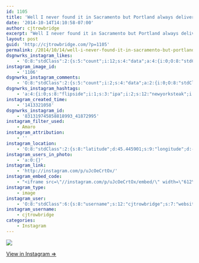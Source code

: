 ```yaml
---
id: 1105
title: 'Well I never found it in Sacramento but Portland always delivers! And let me tell you, it was worth the wait'
date: '2014-10-14T14:10:58-07:00'
author: cjtrowbridge
excerpt: "Well I never found it in Sacramento but Portland always delivers! And let me tell you, it was worth the wait.\n#flipside #ipa #sierranevada #newyorksteak"
layout: post
guid: 'http://cjtrowbridge.com/?p=1105'
permalink: /2014/10/14/well-i-never-found-it-in-sacramento-but-portland-always-delivers-and-let-me-tell-you-it-was-worth-the-wait/
dsgnwrks_instagram_likes:
    - 'O:8:"stdClass":2:{s:5:"count";i:12;s:4:"data";a:4:{i:0;O:8:"stdClass":4:{s:8:"username";s:9:"jimmieeee";s:15:"profile_picture";s:84:"https://instagramimages-a.akamaihd.net/profiles/profile_28064856_75sq_1376196501.jpg";s:2:"id";s:8:"28064856";s:9:"full_name";s:12:"Jimmie Erwin";}i:1;O:8:"stdClass":4:{s:8:"username";s:11:"craftbeeray";s:15:"profile_picture";s:107:"https://igcdn-photos-d-a.akamaihd.net/hphotos-ak-xpf1/t51.2885-19/10802447_742247695857499_1487667474_a.jpg";s:2:"id";s:8:"24494558";s:9:"full_name";s:11:"craftbeeray";}i:2;O:8:"stdClass":4:{s:8:"username";s:7:"jarthon";s:15:"profile_picture";s:107:"https://igcdn-photos-d-a.akamaihd.net/hphotos-ak-xaf1/t51.2885-19/10311324_503971309748323_1235731165_a.jpg";s:2:"id";s:8:"33754221";s:9:"full_name";s:7:"jarthon";}i:3;O:8:"stdClass":4:{s:8:"username";s:8:"maxender";s:15:"profile_picture";s:104:"https://igcdn-photos-c-a.akamaihd.net/hphotos-ak-xap1/t51.2885-19/925932_813858018624242_320636140_a.jpg";s:2:"id";s:8:"44362806";s:9:"full_name";s:6:"Andres";}}}'
instagram_image_id:
    - '1106'
dsgnwrks_instagram_comments:
    - 'O:8:"stdClass":2:{s:5:"count";i:2;s:4:"data";a:2:{i:0;O:8:"stdClass":4:{s:12:"created_time";s:10:"1413324336";s:4:"text";s:55:"Bro I get that at Safeway on fair oaks all the time lol";s:4:"from";O:8:"stdClass":4:{s:8:"username";s:14:"davidallanhall";s:15:"profile_picture";s:108:"https://igcdn-photos-f-a.akamaihd.net/hphotos-ak-xaf1/t51.2885-19/10693674_1469583356650757_1298037651_a.jpg";s:2:"id";s:8:"29879716";s:9:"full_name";s:10:"David Hall";}s:2:"id";s:18:"831347250258956668";}i:1;O:8:"stdClass":4:{s:12:"created_time";s:10:"1413351677";s:4:"text";s:71:"Chico is much closer to Sac than Portland. Did you even TRY to find it?";s:4:"from";O:8:"stdClass":4:{s:8:"username";s:17:"if_ckinglovemusic";s:15:"profile_picture";s:107:"https://igcdn-photos-d-a.akamaihd.net/hphotos-ak-xaf1/t51.2885-19/10919127_446007362220099_1370616592_a.jpg";s:2:"id";s:10:"1476718804";s:9:"full_name";s:3:"Ian";}s:2:"id";s:18:"831576601286071032";}}}'
dsgnwrks_instagram_hashtags:
    - 'a:4:{i:0;s:8:"flipside";i:1;s:3:"ipa";i:2;s:12:"newyorksteak";i:3;s:12:"sierranevada";}'
instagram_created_time:
    - '1413321058'
dsgnwrks_instagram_id:
    - '831319745858818993_41872995'
instagram_filter_used:
    - Amaro
instagram_attribution:
    - ''
instagram_location:
    - 'O:8:"stdClass":2:{s:8:"latitude";d:45.445901;s:9:"longitude";d:-122.6260463;}'
instagram_users_in_photo:
    - 'a:0:{}'
instagram_link:
    - 'http://instagram.com/p/uJcOeCrtOx/'
instagram_embed_code:
    - "<iframe src=\"//instagram.com/p/uJcOeCrtOx/embed/\" width=\"612\" height=\"710\" frameborder=\"0\" scrolling=\"no\" allowtransparency=\"true\"></iframe>\n"
instagram_type:
    - image
instagram_user:
    - 'O:8:"stdClass":6:{s:8:"username";s:12:"cjtrowbridge";s:7:"website";s:0:"";s:15:"profile_picture";s:103:"https://igcdn-photos-f-a.akamaihd.net/hphotos-ak-xpa1/t51.2885-19/925559_452430704897917_67836701_a.jpg";s:9:"full_name";s:13:"CJ Trowbridge";s:3:"bio";s:0:"";s:2:"id";s:8:"41872995";}'
instagram_username:
    - cjtrowbridge
categories:
    - Instagram
---
```


[![](http://blog.cjtrowbridge.com/wp-content/uploads/2014/10/10723986_389753244513679_2030078382_n2.jpg)](http://instagram.com/p/uJcOeCrtOx/)

[View in Instagram ⇒](http://instagram.com/p/uJcOeCrtOx/)